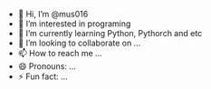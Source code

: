 - 👋 Hi, I’m @mus016
- 👀 I’m interested in programing
- 🌱 I’m currently learning Python, Pythorch and etc
- 💞️ I’m looking to collaborate on ...
- 📫 How to reach me ...
- 😄 Pronouns: ...
- ⚡ Fun fact: ...

<!---
mus016/mus016 is a ✨ special ✨ repository because its `README.md` (this file) appears on your GitHub profile.
You can click the Preview link to take a look at your changes.
--->
